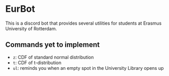 EurBot
=======
This is a discord bot that provides several utilities for students at Erasmus University of Rotterdam.

## Commands yet to implement
- `z`: CDF of standard normal distribution
- `t`: CDF of t-distribution
- `ul`: reminds you when an empty spot in the University Library opens up
